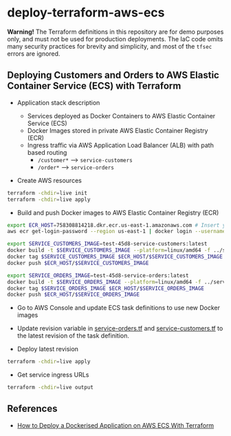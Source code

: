 # deploy-terraform-aws-ecs

**Warning!** The Terraform definitions in this repository are for demo purposes only,
and must not be used for production deployments.
The IaC code omits many security practices for brevity and simplicity,
and most of the `tfsec` errors are ignored.

## Deploying Customers and Orders to AWS Elastic Container Service (ECS) with Terraform

- Application stack description

  - Services deployed as Docker Containers to AWS Elastic Container Service (ECS)
  - Docker Images stored in private AWS Elastic Container Registry (ECR)
  - Ingress traffic via AWS Application Load Balancer (ALB) with path based routing
    - `/customer*` --> `service-customers`
    - `/order*` --> `service-orders`

- Create AWS resources

```bash
terraform -chdir=live init
terraform -chdir=live apply
```

- Build and push Docker images to AWS Elastic Container Registry (ECR)

```bash
export ECR_HOST=758308814218.dkr.ecr.us-east-1.amazonaws.com # Insert your ECR host here
aws ecr get-login-password --region us-east-1 | docker login --username AWS --password-stdin $ECR_HOST

export SERVICE_CUSTOMERS_IMAGE=test-45d8-service-customers:latest
docker build -t $SERVICE_CUSTOMERS_IMAGE --platform=linux/amd64 -f ../service-customers/Dockerfile ..
docker tag $SERVICE_CUSTOMERS_IMAGE $ECR_HOST/$SERVICE_CUSTOMERS_IMAGE
docker push $ECR_HOST/$SERVICE_CUSTOMERS_IMAGE

export SERVICE_ORDERS_IMAGE=test-45d8-service-orders:latest
docker build -t $SERVICE_ORDERS_IMAGE --platform=linux/amd64 -f ../service-orders/Dockerfile ..
docker tag $SERVICE_ORDERS_IMAGE $ECR_HOST/$SERVICE_ORDERS_IMAGE
docker push $ECR_HOST/$SERVICE_ORDERS_IMAGE
```

- Go to AWS Console and update ECS task definitions to use new Docker images

- Update revision variable in [service-orders.tf](live/service-orders.tf) and [service-customers.tf](live/service-customers.tf)
  to the latest revision of the task definition.

- Deploy latest revision

```bash
terraform -chdir=live apply
```

- Get service ingress URLs

```bash
terraform -chdir=live output
```

## References

- [How to Deploy a Dockerised Application on AWS ECS With Terraform](https://medium.com/p/3e6bceb48785)
